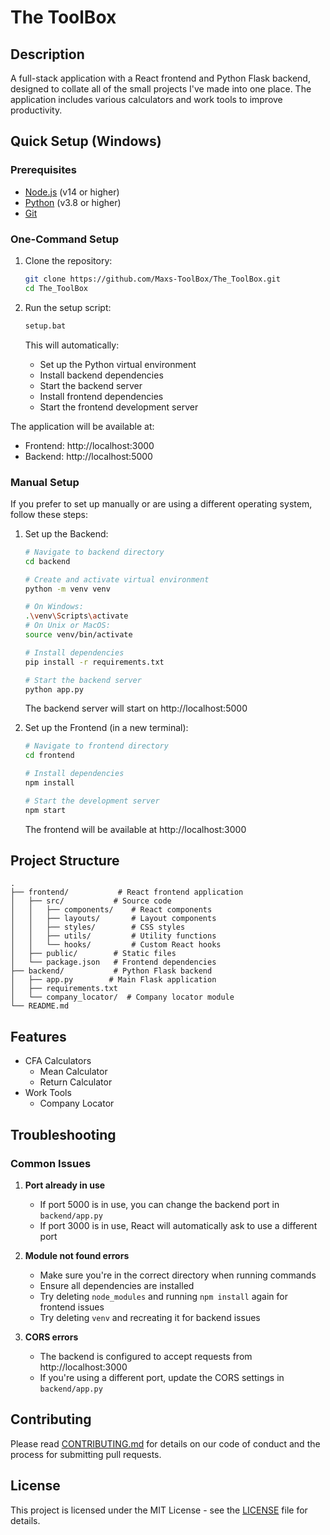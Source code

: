 # The ToolBox

## Description

A full-stack application with a React frontend and Python Flask backend, designed to collate all of the small projects I've made into one place. The application includes various calculators and work tools to improve productivity.

## Quick Setup (Windows)

### Prerequisites

- [Node.js](https://nodejs.org/) (v14 or higher)
- [Python](https://www.python.org/) (v3.8 or higher)
- [Git](https://git-scm.com/)

### One-Command Setup

1. Clone the repository:

   ```bash
   git clone https://github.com/Maxs-ToolBox/The_ToolBox.git
   cd The_ToolBox
   ```

2. Run the setup script:

   ```bash
   setup.bat
   ```

   This will automatically:

   - Set up the Python virtual environment
   - Install backend dependencies
   - Start the backend server
   - Install frontend dependencies
   - Start the frontend development server

The application will be available at:

- Frontend: http://localhost:3000
- Backend: http://localhost:5000

### Manual Setup

If you prefer to set up manually or are using a different operating system, follow these steps:

1. Set up the Backend:

   ```bash
   # Navigate to backend directory
   cd backend

   # Create and activate virtual environment
   python -m venv venv

   # On Windows:
   .\venv\Scripts\activate
   # On Unix or MacOS:
   source venv/bin/activate

   # Install dependencies
   pip install -r requirements.txt

   # Start the backend server
   python app.py
   ```

   The backend server will start on http://localhost:5000

2. Set up the Frontend (in a new terminal):

   ```bash
   # Navigate to frontend directory
   cd frontend

   # Install dependencies
   npm install

   # Start the development server
   npm start
   ```

   The frontend will be available at http://localhost:3000

## Project Structure

```
.
├── frontend/           # React frontend application
│   ├── src/           # Source code
│   │   ├── components/    # React components
│   │   ├── layouts/       # Layout components
│   │   ├── styles/        # CSS styles
│   │   ├── utils/         # Utility functions
│   │   └── hooks/         # Custom React hooks
│   ├── public/        # Static files
│   └── package.json   # Frontend dependencies
├── backend/           # Python Flask backend
│   ├── app.py        # Main Flask application
│   ├── requirements.txt
│   └── company_locator/  # Company locator module
└── README.md
```

## Features

- CFA Calculators
  - Mean Calculator
  - Return Calculator
- Work Tools
  - Company Locator

## Troubleshooting

### Common Issues

1. **Port already in use**

   - If port 5000 is in use, you can change the backend port in `backend/app.py`
   - If port 3000 is in use, React will automatically ask to use a different port

2. **Module not found errors**

   - Make sure you're in the correct directory when running commands
   - Ensure all dependencies are installed
   - Try deleting `node_modules` and running `npm install` again for frontend issues
   - Try deleting `venv` and recreating it for backend issues

3. **CORS errors**
   - The backend is configured to accept requests from http://localhost:3000
   - If you're using a different port, update the CORS settings in `backend/app.py`

## Contributing

Please read [CONTRIBUTING.md](CONTRIBUTING.md) for details on our code of conduct and the process for submitting pull requests.

## License

This project is licensed under the MIT License - see the [LICENSE](LICENSE) file for details.

